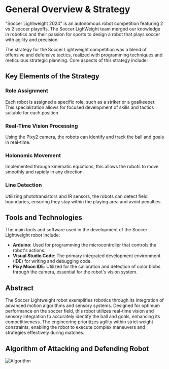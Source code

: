 # General Overview & Strategy

"Soccer Lightweight 2024" is an autonomous robot competition featuring 2 vs 2 soccer playoffs. The Soccer LighWeight team merged our knowledge  in robotics and their passion for sports to design a robot that plays soccer with agility and precision.

The strategy for the Soccer Lightweight competition was a blend of offensive and defensive tactics, realized with programming techniques and meticulous strategic planning. Core aspects of this strategy include:

## Key Elements of the Strategy

### Role Assignment
Each robot is assigned a specific role, such as a striker or a goalkeeper. This specialization allows for focused development of skills and tactics suitable for each position.

### Real-Time Vision Processing
Using the Pixy2 camera, the robots can identify and track the ball and goals in real-time.

### Holonomic Movement
Implemented through kinematic equations, this allows the robots to move smoothly and rapidly in any direction.

### Line Detection
Utilizing phototransistors and IR sensors, the robots can detect field boundaries, ensuring they stay within the playing area and avoid penalties.

## Tools and Technologies
The main tools and software used in the development of the Soccer Lightweight robot include:

- **Arduino**: Used for programming the microcontroller that controls the robot's actions.
- **Visual Studio Code**: The primary integrated development environment (IDE) for writing and debugging code.
- **Pixy Moon IDE**: Utilized for the calibration and detection of color blobs through the camera, essential for the robot's vision system.

## Abstract
The Soccer Lightweight robot exemplifies robotics through its integration of advanced motion algorithms and sensory systems. Designed for optimum performance on the soccer field, this robot utilizes real-time vision and sensory integration to accurately identify the ball and goals, enhancing its competitiveness. The engineering prioritizes agility within strict weight constraints, enabling the robot to execute complex maneuvers and strategies effectively during matches.


## Algorithm of Attacking and Defending Robot 
![Algorithm](../assets/SLW2024/Algorithm_SL2024.png)


